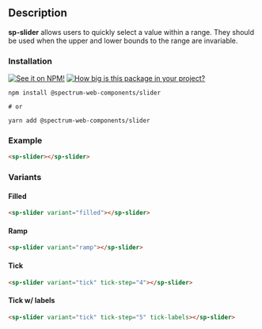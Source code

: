 ## Description

**sp-slider** allows users to quickly select a value within a range. They should be used when the upper and lower bounds to the range are invariable.

### Installation

[![See it on NPM!](https://img.shields.io/npm/v/@spectrum-web-components/slider?style=for-the-badge)](https://www.npmjs.com/package/@spectrum-web-components/slider)
[![How big is this package in your project?](https://img.shields.io/bundlephobia/minzip/@spectrum-web-components/slider?style=for-the-badge)](https://bundlephobia.com/result?p=@spectrum-web-components/slider)

```
npm install @spectrum-web-components/slider

# or

yarn add @spectrum-web-components/slider
```

### Example

```html
<sp-slider></sp-slider>
```

### Variants

#### Filled

```html
<sp-slider variant="filled"></sp-slider>
```

#### Ramp

```html
<sp-slider variant="ramp"></sp-slider>
```

#### Tick

```html
<sp-slider variant="tick" tick-step="4"></sp-slider>
```

#### Tick w/ labels

```html
<sp-slider variant="tick" tick-step="5" tick-labels></sp-slider>
```
